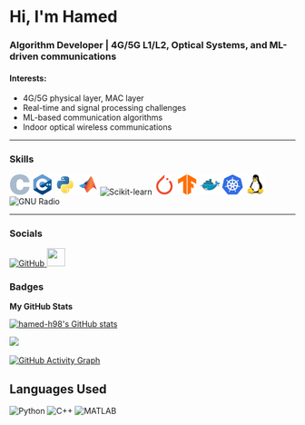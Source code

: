 # Hi, I'm Hamed 

### Algorithm Developer | 4G/5G L1/L2, Optical Systems, and ML-driven communications

#### Interests: 
  - 4G/5G physical layer, MAC layer
  - Real-time and signal processing challenges
  - ML-based communication algorithms
  - Indoor optical wireless communications

---

### Skills

<p align="left">
  <img src="https://raw.githubusercontent.com/devicons/devicon/master/icons/c/c-original.svg" alt="C" width="36" height="36"/>
  <img src="https://raw.githubusercontent.com/devicons/devicon/master/icons/cplusplus/cplusplus-original.svg" alt="C++" width="36" height="36"/>
  <img src="https://raw.githubusercontent.com/devicons/devicon/master/icons/python/python-original.svg" alt="Python" width="36" height="36"/>
  <img src="https://raw.githubusercontent.com/devicons/devicon/master/icons/matlab/matlab-original.svg" alt="MATLAB" width="36" height="36"/>
  <img src="https://upload.wikimedia.org/wikipedia/commons/0/05/Scikit_learn_logo_small.svg" alt="Scikit-learn" width="36" height="36"/>
  <img src="https://raw.githubusercontent.com/devicons/devicon/master/icons/pytorch/pytorch-original.svg" alt="PyTorch" width="36" height="36"/>
  <img src="https://raw.githubusercontent.com/devicons/devicon/master/icons/tensorflow/tensorflow-original.svg" alt="TensorFlow" width="36" height="36"/>
  <img src="https://raw.githubusercontent.com/devicons/devicon/master/icons/docker/docker-original.svg" alt="Docker" width="36" height="36"/>
  <img src="https://raw.githubusercontent.com/devicons/devicon/master/icons/kubernetes/kubernetes-plain.svg" alt="Kubernetes" width="36" height="36"/>
  <img src="https://raw.githubusercontent.com/devicons/devicon/master/icons/linux/linux-original.svg" alt="Linux" width="36" height="36"/>
  <img src="https://upload.wikimedia.org/wikipedia/commons/a/a2/Gnuradio_logo.svg" alt="GNU Radio" width="120" height="36"/>

 
</p>

---

### Socials

<p align="left">
  <a href="https://github.com/hamed-h98" target="_blank">
    <img src="https://cdn-icons-png.flaticon.com/512/25/25231.png" width="32" height="32" alt="GitHub" />
  </a>
   <a href="https://www.linkedin.com/in/hamed-hosseinnejad-75a54b1b4/" target="_blank">
    <img src="https://raw.githubusercontent.com/danielcranney/readme-generator/main/public/icons/socials/linkedin.svg" width="32" height="32" />
  </a>
</p>



### Badges

<b>My GitHub Stats</b>

<a href="http://www.github.com/hamed-h98"><img src="https://github-readme-stats.vercel.app/api?username=hamed-h98&show_icons=true&hide=stars,contribs&count_private=true&title_color=0891b2&text_color=ffffff&icon_color=0891b2&bg_color=1c1917&hide_border=true&show_icons=true" alt="hamed-h98's GitHub stats" /></a>

<a href="http://www.github.com/hamed-h98"><img src="https://github-readme-streak-stats.herokuapp.com/?user=hamed-h98&stroke=ffffff&background=1c1917&ring=0891b2&fire=0891b2&currStreakNum=ffffff&currStreakLabel=0891b2&sideNums=ffffff&sideLabels=ffffff&dates=ffffff&hide_border=true" /></a>

[![GitHub Activity Graph](https://github-readme-activity-graph.vercel.app/graph?username=hamed-h98&theme=github-compact)](https://github.com/hamed-h98)


<!--
<a href="https://github.com/hamed-h98" align="left">
  <img src="https://github-readme-stats.vercel.app/api/top-langs/?username=hamed-h98&langs_count=10&hide=html,css,jupyter%20notebook&layout=compact&title_color=0891b2&text_color=ffffff&icon_color=0891b2&bg_color=1c1917&hide_border=true&locale=en&custom_title=Top%20Languages" alt="Top Languages" />
</a>
-->

## Languages Used

![Python](https://img.shields.io/badge/Python-3670A0?style=for-the-badge&logo=python&logoColor=ffdd54)
![C++](https://img.shields.io/badge/C++-00599C?style=for-the-badge&logo=c%2b%2b&logoColor=white)
![MATLAB](https://img.shields.io/badge/MATLAB-0076A8?style=for-the-badge&logo=MathWorks&logoColor=white)



<!--
<b>Top Repositories</b>
<!-- <a href="https://github.com/hamed-h98/Cpp_Tutorial_Practice" target="_blank">Cpp_Tutorial_Practice</a><br> -->


<div width="100%" align="center"></div><br /><br /><br /><br /><br /><br /><br />
